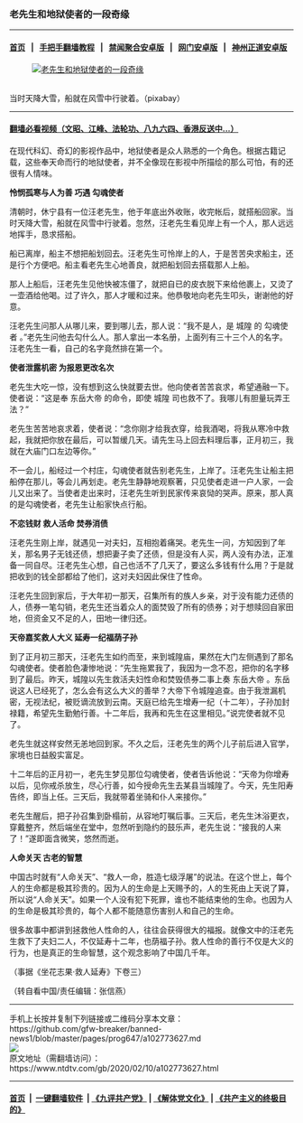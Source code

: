 ### 老先生和地狱使者的一段奇缘
------------------------

#### [首页](https://github.com/gfw-breaker/banned-news1/blob/master/README.md) &nbsp;&nbsp;|&nbsp;&nbsp; [手把手翻墙教程](https://github.com/gfw-breaker/guides/wiki) &nbsp;&nbsp;|&nbsp;&nbsp; [禁闻聚合安卓版](https://github.com/gfw-breaker/bn-android) &nbsp;&nbsp;|&nbsp;&nbsp; [网门安卓版](https://github.com/oGate2/oGate) &nbsp;&nbsp;|&nbsp;&nbsp; [神州正道安卓版](https://github.com/SzzdOgate/update) 



<div><div class="featured_image">
 <a href="https://i.ntdtv.com/assets/uploads/2020/02/2020-02-10_135844.jpg" target="_blank">
  <figure>
   <img alt="老先生和地狱使者的一段奇缘" src="https://i.ntdtv.com/assets/uploads/2020/02/2020-02-10_135844-800x450.jpg"/>
  </figure><br/>
 </a>
 <span class="caption">
  当时天降大雪，船就在风雪中行驶着。（pixabay）
 </span>
</div>
</div><hr/>

#### [翻墙必看视频（文昭、江峰、法轮功、八九六四、香港反送中...）](http://167.172.214.107/home.html)

<div><div class="post_content" itemprop="articleBody">
 <p>
  在现代科幻、奇幻的影视作品中，地狱使者是众人熟悉的一个角色。根据古籍记载，这些奉天命而行的地狱使者，并不全像现在影视中所描绘的那么可怕，有的还很有人情味。
 </p>
 <p>
  <strong>
   怜悯孤寒与人为善 巧遇
   <ok href="https://www.ntdtv.com/gb/勾魂使者.htm">
    勾魂使者
   </ok>
  </strong>
 </p>
 <p>
  清朝时，休宁县有一位汪老先生，他于年底出外收账，收完帐后，就搭船回家。当时天降大雪，船就在风雪中行驶着。忽然，汪老先生看见岸上有一个人，那人远远地挥手，恳求搭船。
 </p>
 <p>
  船已离岸，船主不想把船划回去。汪老先生可怜岸上的人，于是苦苦央求船主，还是行个方便吧。船主看老先生心地善良，就把船划回去搭载那人上船。
 </p>
 <p>
  那人上船后，汪老先生见他快被冻僵了，就把自已的皮衣脱下来给他裹上，又烫了一壶酒给他喝。过了许久，那人才暖和过来。他恭敬地向老先生叩头，谢谢他的好意。
 </p>
 <p>
  汪老先生问那人从哪儿来，要到哪儿去，那人说：“我不是人，是
  <ok href="https://www.ntdtv.com/gb/城隍.htm">
   城隍
  </ok>
  的
  <ok href="https://www.ntdtv.com/gb/勾魂使者.htm">
   勾魂使者
  </ok>
  。”老先生问他去勾什么人。那人拿出一本名册，上面列有三十三个人的名字。汪老先生一看，自己的名字竟然排在第一个。
 </p>
 <p>
  <strong>
   使者泄露机密 为报恩更改名次
  </strong>
 </p>
 <p>
  老先生大吃一惊，没有想到这么快就要去世。他向使者苦苦哀求，希望通融一下。使者说：“这是奉
  <ok href="https://www.ntdtv.com/gb/东岳大帝.htm">
   东岳大帝
  </ok>
  的命令，即使
  <ok href="https://www.ntdtv.com/gb/城隍.htm">
   城隍
  </ok>
  司也救不了。我哪儿有胆量玩弄王法？”
 </p>
 <p>
  老先生苦苦地哀求着，使者说：“念你刚才给我衣穿，给我酒喝，将我从寒冷中救起，我就把你放在最后，可以暂缓几天。请先生马上回去料理后事，正月初三，我就在大庙门口左边等你。”
 </p>
 <p>
  不一会儿，船经过一个村庄，勾魂使者就告别老先生，上岸了。汪老先生让船主把船停在那儿，等会儿再划走。老先生静静地观察著，只见使者走进一户人家，一会儿又出来了。当使者走出来时，汪老先生听到民家传来哀恸的哭声。原来，那人真的是勾魂使者，老先生让船家快点行船。
 </p>
 <p>
  <strong>
   不恋钱财 救人活命 焚券消债
  </strong>
 </p>
 <p>
  汪老先生刚上岸，就遇见一对夫妇，互相抱着痛哭。老先生一问，方知因到了年关，那名男子无钱还债，想把妻子卖了还债，但是没有人买，两人没有办法，正准备一同自尽。汪老先生心想，自己也活不了几天了，要这么多钱有什么用？于是就把收到的钱全部都给了他们，这对夫妇因此保住了性命。
 </p>
 <p>
  汪老先生回到家后，于大年初一那天，召集所有的族人乡亲，对于没有能力还债的人，债券一笔勾销，老先生还当着众人的面焚毁了所有的债券；对于想赎回自家田地，但资金又不足的人，田地一律归还。
 </p>
 <p>
  <strong>
   天帝嘉奖救人大义 延寿一纪福荫子孙
  </strong>
 </p>
 <p>
  到了正月初三那天，汪老先生如约而至，来到城隍庙，果然在大门左侧遇到了那名勾魂使者。使者脸色凄惨地说：“先生拖累我了，我因为一念不忍，把你的名字移到了最后。昨天，城隍以先生救活夫妇性命和焚毁债券二事上奏
  <ok href="https://www.ntdtv.com/gb/东岳大帝.htm">
   东岳大帝
  </ok>
  。东岳说这人已经死了，怎么会有这么大义的善举？大帝下令城隍追查。由于我泄漏机密，无视法纪，被贬谪流放到云南。天庭已给先生增寿一纪（十二年），子孙加封禄籍，希望先生勤勉行善。十二年后，我再和先生在这里相见。”说完使者就不见了。
 </p>
 <p>
  老先生就这样安然无恙地回到家。不久之后，汪老先生的两个儿子前后进入官学，家境也日益殷实富足。
 </p>
 <p>
  十二年后的正月初一，老先生梦见那位勾魂使者，使者告诉他说：“天帝为你增寿以后，见你戒杀放生，尽心行善，如今授命先生去某县当城隍了。今天，先生阳寿告终，即当上任。三天后，我就带着坐骑和仆人来接你。”
 </p>
 <p>
  老先生醒后，把子孙召集到卧榻前，从容地叮嘱后事。三天后，老先生沐浴更衣，穿戴整齐，然后端坐在堂中，忽然听到隐约的鼓乐声，老先生说：“接我的人来了！”遂即面含微笑，悠然而逝。
 </p>
 <p>
  <strong>
   人命关天 古老的智慧
  </strong>
 </p>
 <p>
  中国古时就有“人命关天”、“救人一命，胜造七级浮屠”的说法。在这个世上，每个人的生命都是极其珍贵的。因为人的生命是上天赐予的，人的生死由上天说了算，所以说“人命关天”。如果一个人没有犯下死罪，谁也不能结束他的生命。也因为人的生命是极其珍贵的，每个人都不能随意伤害别人和自己的生命。
 </p>
 <p>
  很多故事中都讲到拯救他人性命的人，往往会获得很大的福报。就像文中的汪老先生救下了夫妇二人，不仅延寿十二年，也荫福子孙。救人性命的善行不仅是大义的行为，也是真正的生命智慧，这个观念影响了中国几千年。
 </p>
 <p>
  （事据《坐花志果·救人延寿》下卷三）
 </p>
 <p>
  （转自看中国/责任编辑：张信燕）
 </p>
 <div class="single_ad">
 </div>
</div>
</div>
<hr/>
手机上长按并复制下列链接或二维码分享本文章：<br/>
https://github.com/gfw-breaker/banned-news1/blob/master/pages/prog647/a102773627.md <br/>
<a href='https://github.com/gfw-breaker/banned-news1/blob/master/pages/prog647/a102773627.md'><img src='https://github.com/gfw-breaker/banned-news1/blob/master/pages/prog647/a102773627.md.png'/></a> <br/>
原文地址（需翻墙访问）：https://www.ntdtv.com/gb/2020/02/10/a102773627.html


------------------------
#### [首页](https://github.com/gfw-breaker/banned-news1/blob/master/README.md) &nbsp;|&nbsp; [一键翻墙软件](https://github.com/gfw-breaker/nogfw/blob/master/README.md) &nbsp;| [《九评共产党》](https://github.com/gfw-breaker/9ping.md/blob/master/README.md#九评之一评共产党是什么) | [《解体党文化》](https://github.com/gfw-breaker/jtdwh.md/blob/master/README.md) | [《共产主义的终极目的》](https://github.com/gfw-breaker/gczydzjmd.md/blob/master/README.md)


<img src='http://gfw-breaker.win/banned-news/pages/prog647/a102773627.md' width='0px' height='0px'/>